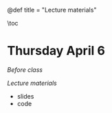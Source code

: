 @def title = "Lecture materials"

\toc

# Thursday April 6
_Before class_

_Lecture materials_
* slides
* code

